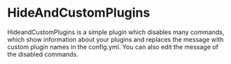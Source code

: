 HideAndCustomPlugins
====================

HideandCustomPlugins is a simple plugin which disables many commands, which show information about your plugins and replaces the message with custom plugin names in the config.yml. You can also edit the message of the disabled commands.

